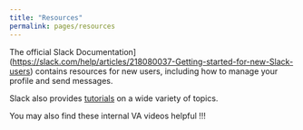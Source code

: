 ```yaml
---
title: "Resources"
permalink: pages/resources
---
```


The official Slack Documentation](https://slack.com/help/articles/218080037-Getting-started-for-new-Slack-users) contains resources for new users,
including how to manage your profile and send messages.

Slack also provides [tutorials](https://slack.com/help/categories/360000049063) on a wide variety of topics.

You may also find these internal VA videos helpful !!!
